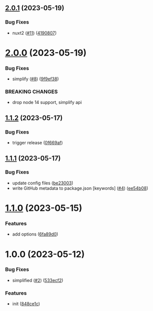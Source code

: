 ## [2.0.1](https://github.com/dword-design/nuxt-dev-ready/compare/v2.0.0...v2.0.1) (2023-05-19)


### Bug Fixes

* nuxt2 ([#11](https://github.com/dword-design/nuxt-dev-ready/issues/11)) ([4190807](https://github.com/dword-design/nuxt-dev-ready/commit/41908075cfb1b441fe81c07a46635405ceda580e))

# [2.0.0](https://github.com/dword-design/nuxt-dev-ready/compare/v1.1.2...v2.0.0) (2023-05-19)


### Bug Fixes

* simplify ([#8](https://github.com/dword-design/nuxt-dev-ready/issues/8)) ([9f9ef38](https://github.com/dword-design/nuxt-dev-ready/commit/9f9ef38edd71d201b07778e182dda91af3840b69))


### BREAKING CHANGES

* drop node 14 support, simplify api

## [1.1.2](https://github.com/dword-design/nuxt-dev-ready/compare/v1.1.1...v1.1.2) (2023-05-17)


### Bug Fixes

* trigger release ([0f669af](https://github.com/dword-design/nuxt-dev-ready/commit/0f669af1ad7dbb29d23ce4529d0685727eb3f94e))

## [1.1.1](https://github.com/dword-design/nuxt-dev-ready/compare/v1.1.0...v1.1.1) (2023-05-17)


### Bug Fixes

* update config files ([be23003](https://github.com/dword-design/nuxt-dev-ready/commit/be230037805f1f6acea7b6a4c9f85789819136eb))
* write GitHub metadata to package.json [keywords] ([#4](https://github.com/dword-design/nuxt-dev-ready/issues/4)) ([ee54b08](https://github.com/dword-design/nuxt-dev-ready/commit/ee54b0805fcf1373c98023f5d3fd8da599f7d265))

# [1.1.0](https://github.com/dword-design/nuxt-dev-ready/compare/v1.0.0...v1.1.0) (2023-05-15)


### Features

* add options ([6fa89d0](https://github.com/dword-design/nuxt-dev-ready/commit/6fa89d0e1300fc1c9b426d2385ea0b5aad2c22c9))

# 1.0.0 (2023-05-12)


### Bug Fixes

* simplified ([#2](https://github.com/dword-design/nuxt-dev-ready/issues/2)) ([533ecf2](https://github.com/dword-design/nuxt-dev-ready/commit/533ecf21f4dbc79ac49e211b1544f2e8451a4027))


### Features

* init ([848ce1c](https://github.com/dword-design/nuxt-dev-ready/commit/848ce1cbebb841c73b2bc9a1586da33e29f5fd5b))
